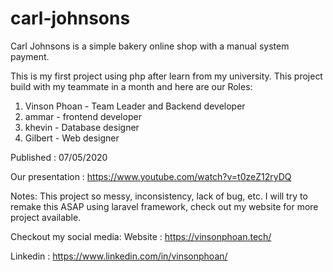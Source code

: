 # carl-johnsons
Carl Johnsons is a simple bakery online shop with a manual system payment. 

This is my first project using php after learn from my university. This project build with my teammate in a month and here are our 
Roles:  
1. Vinson Phoan - Team Leader and Backend developer 
2. ammar - frontend developer 
3. khevin - Database designer 
4. Gilbert - Web designer

Published : 07/05/2020

Our presentation : https://www.youtube.com/watch?v=t0zeZ12ryDQ

Notes:
This project so messy, inconsistency, lack of bug, etc.
I will try to remake this ASAP using laravel framework, check out my website for more project available.

Checkout my social media:
Website : https://vinsonphoan.tech/

Linkedin : https://www.linkedin.com/in/vinsonphoan/
